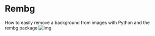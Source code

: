 # Rembg

How to easily remove a background from images with Python and the rembg package
![img](https://user-images.githubusercontent.com/45433877/202663950-a1ef5d28-7adb-461d-a459-07ee6b2cba9d.jpg)
